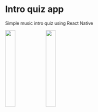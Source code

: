 # Intro quiz app

Simple music intro quiz using React Native

<img src="https://user-images.githubusercontent.com/88080506/159565131-291a03a2-57ff-4101-95e7-65a5759f52b1.png" width=25% height=25%>
<img src="https://user-images.githubusercontent.com/88080506/159565151-ab570c32-943a-40c4-9c94-22b4bbd34bdd.png" width=25% height=25%>
